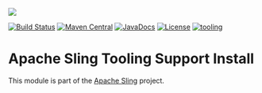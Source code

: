 [<img src="http://sling.apache.org/res/logos/sling.png"/>](http://sling.apache.org)

 [![Build Status](https://builds.apache.org/buildStatus/icon?job=sling-org-apache-sling-tooling-support-install-1.8)](https://builds.apache.org/view/S-Z/view/Sling/job/sling-org-apache-sling-tooling-support-install-1.8) [![Maven Central](https://maven-badges.herokuapp.com/maven-central/org.apache.sling/org.apache.sling.tooling.support.install/badge.svg)](http://search.maven.org/#search%7Cga%7C1%7Cg%3A%22org.apache.sling%22%20a%3A%22org.apache.sling.tooling.support.install%22) [![JavaDocs](https://www.javadoc.io/badge/org.apache.sling/org.apache.sling.tooling.support.install.svg)](https://www.javadoc.io/doc/org.apache.sling/org.apache.sling.tooling.support.install) [![License](https://img.shields.io/badge/License-Apache%202.0-blue.svg)](https://www.apache.org/licenses/LICENSE-2.0) [![tooling](https://sling.apache.org/badges/group-tooling.svg)](https://github.com/apache/sling-aggregator/blob/master/docs/groups/tooling.md)

# Apache Sling Tooling Support Install

This module is part of the [Apache Sling](https://sling.apache.org) project.
